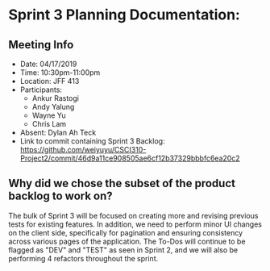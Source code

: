 # Sprint 3 Planning Documentation:

## Meeting Info

- Date: 04/17/2019
- Time: 10:30pm-11:00pm
- Location: JFF 413
- Participants:
  - Ankur Rastogi
  - Andy Yalung
  - Wayne Yu
  - Chris Lam
- Absent: Dylan Ah Teck
- Link to commit containing Sprint 3 Backlog: https://github.com/weiyuyu/CSCI310-Project2/commit/46d9a11ce908505ae6cf12b37329bbbfc6ea20c2

## Why did we chose the subset of the product backlog to work on?

The bulk of Sprint 3 will be focused on creating more and revising previous tests for existing features. In addition, we need to perform minor UI changes on the client side, specifically for pagination and ensuring consistency across various pages of the application. The To-Dos will continue to be flagged as "DEV" and "TEST" as seen in Sprint 2, and we will also be performing 4 refactors throughout the sprint.
